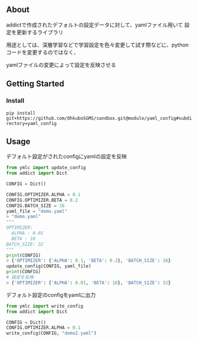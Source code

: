 ## About

addictで作成されたデフォルトの設定データに対して、yamlファイル用いて 設定を更新するライブラリ

用途としては、深層学習などで学習設定を色々変更して試す際などに、pythonコードを変更するのではなく、

yamlファイルの変更によって設定を反映させる

## Getting Started

### Install

`pip install git+https://github.com/OhkuboSGMS/sandbox.git@module/yaml_config#subdirectory=yaml_config`

## Usage

デフォルト設定がされたconfigにyamlの設定を反映

```python
from ymlc import update_config
from addict import Dict

CONFIG = Dict()

CONFIG.OPTIMIZER.ALPHA = 0.1
CONFIG.OPTIMIZER.BETA = 0.2
CONFIG.BATCH_SIZE = 16
yaml_file = "demo.yaml"
> "demo.yaml"
"""
OPTIMIZER:
  ALPHA : 0.01
  BETA : 10
BATCH_SIZE: 32
"""
print(CONFIG)
> {'OPTIMIZER': {'ALPHA': 0.1, 'BETA': 0.2}, 'BATCH_SIZE': 16}
update_config(CONFIG, yaml_file)
print(CONFIG)
# 設定を反映
> {'OPTIMIZER': {'ALPHA': 0.01, 'BETA': 10}, 'BATCH_SIZE': 32}

```

デフォルト設定のconfigをyamlに出力

```python
from ymlc import write_config
from addict import Dict

CONFIG = Dict()
CONFIG.OPTIMIZER.ALPHA = 0.1
write_config(CONFIG, "demo2.yaml")

```